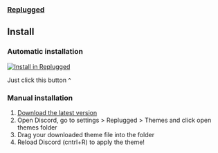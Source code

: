 ### [Replugged](https://replugged.dev)

## Install

### Automatic installation

[![Install in Replugged](https://img.shields.io/badge/-Install%20in%20Replugged-blue?style=for-the-badge&logo=none)](https://replugged.dev/install?identifier=dracula/replugged&source=github)

Just click this button ^

### Manual installation

1. [Download the latest version](https://github.com/dracula/replugged/releases/latest/download/com.draculatheme.dracula-replugged.asar)
2. Open Discord, go to settings > Replugged > Themes and click open themes folder
3. Drag your downloaded theme file into the folder
4. Reload Discord (cntrl+R) to apply the theme!
